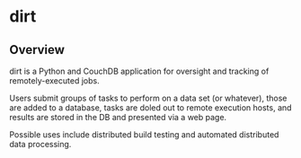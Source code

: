 dirt
====

Overview
--------

dirt is a Python and CouchDB application for oversight and tracking of remotely-executed jobs.

Users submit groups of tasks to perform on a data set (or whatever), those are added to a database, tasks are doled out to remote execution hosts, and results are stored in the DB and presented via a web page.

Possible uses include distributed build testing and automated distributed data processing.

